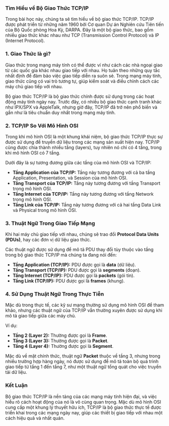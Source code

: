 ### Tìm Hiểu về Bộ Giao Thức TCP/IP

Trong bài học này, chúng ta sẽ tìm hiểu về bộ giao thức TCP/IP. TCP/IP được phát triển từ những năm 1960 bởi Cơ quan Dự án Nghiên cứu Tiên tiến của Bộ Quốc phòng Hoa Kỳ, DARPA. Đây là một bộ giao thức, bao gồm nhiều giao thức khác nhau như TCP (Transmission Control Protocol) và IP (Internet Protocol). 

### 1. **Giao Thức là gì?**

Giao thức trong mạng máy tính có thể được ví như cách các nhà ngoại giao từ các quốc gia khác nhau giao tiếp với nhau. Họ tuân theo những quy tắc nhất định để đảm bảo việc giao tiếp diễn ra suôn sẻ. Trong mạng máy tính, giao thức cũng có vai trò tương tự, giúp kiểm soát và điều chỉnh cách các máy chủ giao tiếp với nhau.

Bộ giao thức TCP/IP là bộ giao thức chính được sử dụng trong các hoạt động máy tính ngày nay. Trước đây, có nhiều bộ giao thức cạnh tranh khác như IPX/SPX và AppleTalk, nhưng giờ đây, TCP/IP đã trở nên phổ biến và gần như là tiêu chuẩn duy nhất trong mạng máy tính.

### 2. **TCP/IP So Với Mô Hình OSI**

Trong khi mô hình OSI là một khung khái niệm, bộ giao thức TCP/IP thực sự được sử dụng để truyền dữ liệu trong các mạng sản xuất hiện nay. TCP/IP cũng được chia thành nhiều tầng (layers), tuy nhiên nó chỉ có 4 tầng, trong khi mô hình OSI có 7 tầng.

Dưới đây là sự tương đương giữa các tầng của mô hình OSI và TCP/IP:

- **Tầng Application của TCP/IP:** Tầng này tương đương với cả ba tầng Application, Presentation, và Session của mô hình OSI.
- **Tầng Transport của TCP/IP:** Tầng này tương đương với tầng Transport trong mô hình OSI.
- **Tầng Internet của TCP/IP:** Tầng này tương đương với tầng Network trong mô hình OSI.
- **Tầng Link của TCP/IP:** Tầng này tương đương với cả hai tầng Data Link và Physical trong mô hình OSI.

### 3. **Thuật Ngữ Trong Giao Tiếp Mạng**

Khi hai máy chủ giao tiếp với nhau, chúng sẽ trao đổi **Protocol Data Units (PDUs)**, hay các đơn vị dữ liệu giao thức. 

Các thuật ngữ được sử dụng để mô tả PDU thay đổi tùy thuộc vào tầng trong bộ giao thức TCP/IP mà chúng ta đang nói đến:

- **Tầng Application (TCP/IP):** PDU được gọi là **data** (dữ liệu).
- **Tầng Transport (TCP/IP):** PDU được gọi là **segments** (đoạn).
- **Tầng Internet (TCP/IP):** PDU được gọi là **packets** (gói tin).
- **Tầng Link (TCP/IP):** PDU được gọi là **frames** (khung).

### 4. **Sử Dụng Thuật Ngữ Trong Thực Tiễn**

Mặc dù trong thực tế, các kỹ sư mạng thường sử dụng mô hình OSI để tham khảo, nhưng các thuật ngữ của TCP/IP vẫn thường xuyên được sử dụng khi mô tả giao tiếp giữa các máy chủ. 

Ví dụ:

- **Tầng 2 (Layer 2):** Thường được gọi là **Frame**.
- **Tầng 3 (Layer 3):** Thường được gọi là **Packet**.
- **Tầng 4 (Layer 4):** Thường được gọi là **Segment**.

Mặc dù về mặt chính thức, thuật ngữ **Packet** thuộc về tầng 3, nhưng trong nhiều trường hợp hàng ngày, nó được sử dụng để mô tả toàn bộ quá trình giao tiếp từ tầng 1 đến tầng 7, như một thuật ngữ tổng quát cho việc truyền tải dữ liệu.

### **Kết Luận**

Bộ giao thức TCP/IP là nền tảng của các mạng máy tính hiện đại, và việc hiểu rõ cách hoạt động của nó là vô cùng quan trọng. Mặc dù mô hình OSI cung cấp một khung lý thuyết hữu ích, TCP/IP là bộ giao thức thực tế được triển khai trong các mạng ngày nay, giúp các thiết bị giao tiếp với nhau một cách hiệu quả và nhất quán.
